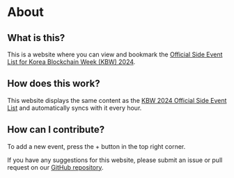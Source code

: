 # About

## What is this?

This is a website where you can view and bookmark the [Official Side Event List for Korea Blockchain Week (KBW) 2024](https://docs.google.com/spreadsheets/d/1k1xAFaLQ5nYnWVDPPvrme-iVUzfSgHJLyt5fGng7KZc/edit?gid=0#gid=0).

<!-- ## Why did you build this?

I've been attending KBW for the past few years, and each time there are over 100 Side Events, with the number growing year by year.

While the KBW organizers distribute [Side Event List Google Sheet](https://docs.google.com/spreadsheets/d/1k1xAFaLQ5nYnWVDPPvrme-iVUzfSgHJLyt5fGng7KZc/edit?gid=0#gid=0) annually, it's challenging to get a quick overview of the events. Moreover, since it's a public sheet, it's not convenient to bookmark events you're personally interested in. It's also time-consuming to manually add these events to your calendar.

That's why I created this website. -->

## How does this work?

This website displays the same content as the [KBW 2024 Official Side Event List](https://docs.google.com/spreadsheets/d/1k1xAFaLQ5nYnWVDPPvrme-iVUzfSgHJLyt5fGng7KZc/edit?gid=0#gid=0) and automatically syncs with it every hour.

## How can I contribute?

To add a new event, press the + button in the top right corner.

If you have any suggestions for this website, please submit an issue or pull request on our [GitHub repository](https://github.com/ysm-dev/kbw.events).

<!-- ## Who built this?

This website was created by [Chris Yang](https://ysm.dev). -->
